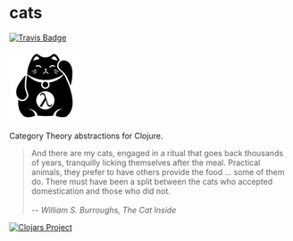 cats
====

[![Travis Badge](https://img.shields.io/travis/niwibe/cats.svg?style=flat)](https://travis-ci.org/niwibe/cats "Travis Badge")

![](./logo/logo.png "cats logo")

Category Theory abstractions for Clojure.

<blockquote>
And there are my cats, engaged in a ritual that goes back thousands of years, tranquilly licking themselves after the meal. Practical animals, they prefer to have others provide the food ... some of them do. There must have been a split between the cats who accepted domestication and those who did not.
<br/> <br/>
-- <cite>William S. Burroughs, The Cat Inside</cite>
</blockquote>

[![Clojars Project](http://clojars.org/cats/latest-version.svg)](http://clojars.org/cats)
